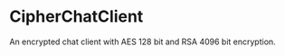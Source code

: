 CipherChatClient
================

An encrypted chat client with AES 128 bit and RSA 4096 bit encryption.
